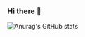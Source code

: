 ### Hi there 👋

![Anurag's GitHub stats](https://github-readme-stats.vercel.app/api?username=C0KE&show_icons=true&theme=radical)
